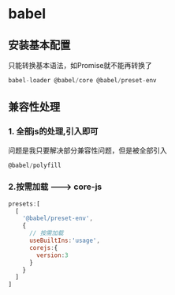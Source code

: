 # babel

## 安装基本配置

只能转换基本语法，如Promise就不能再转换了

```js
babel-loader @babel/core @babel/preset-env
```



## 兼容性处理

### 1. 全部js的处理,引入即可

问题是我只要解决部分兼容性问题，但是被全部引入

```js
@babel/polyfill
```

 

### 2.按需加载 ---> core-js

```js
presets:[
  [
    '@babel/preset-env',
    {
      // 按需加载
      useBuiltIns:'usage',
      corejs:{
        version:3
      }
    }
  ]
]
```

